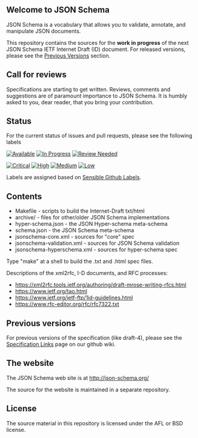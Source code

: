 ## Welcome to JSON Schema

JSON Schema is a vocabulary that allows you to validate, annotate, and manipulate JSON documents.

This repository contains the sources for the **work in progress** of the next JSON Schema IETF Internet Draft (ID) document.
For released versions, please see the [Previous Versions](#previous-versions) section.

## Call for reviews

Specifications are starting to get written. Reviews, comments and suggestions
are of paramount importance to JSON Schema. It is humbly asked to you, dear
reader, that you bring your contribution.

## Status
For the current status of issues and pull requests, please see the following labels

[![Available](https://img.shields.io/waffle/label/json-schema-org/json-schema-spec/Status:%20Available.svg?style=flat)](https://github.com/json-schema-org/json-schema-spec/issues?q=is%3Aopen+is%3Aissue+label%3A%22Status%3A+Available%22) [![In Progress](https://img.shields.io/waffle/label/json-schema-org/json-schema-spec/Status:%20In%20Progress.svg?style=flat)](https://github.com/json-schema-org/json-schema-spec/labels/Status:%20In%20Progress) [![Review Needed](https://img.shields.io/waffle/label/json-schema-org/json-schema-spec/Status:%20Review%20Needed.svg?style=flat)](https://github.com/json-schema-org/json-schema-spec/labels/Status%3A%20Review%20Needed)

[![Critical](https://img.shields.io/waffle/label/json-schema-org/json-schema-spec/Priority:%20Critical.svg?style=flat
)](https://github.com/json-schema-org/json-schema-spec/labels/Priority%3A%20Critical) [![High](https://img.shields.io/waffle/label/json-schema-org/json-schema-spec/Priority:%20High.svg?style=flat)](https://github.com/json-schema-org/json-schema-spec/labels/Priority%3A%20High) [![Medium](https://img.shields.io/waffle/label/json-schema-org/json-schema-spec/Priority:%20Medium.svg?style=flat)](https://github.com/json-schema-org/json-schema-spec/labels/Priority%3A%20Medium) [![Low](https://img.shields.io/waffle/label/json-schema-org/json-schema-spec/Priority:%20Low.svg?style=flat)](https://github.com/json-schema-org/json-schema-spec/labels/Priority%3A%20Low) 

Labels are assigned based on [Sensible Github Labels](https://github.com/Relequestual/sensible-github-labels).

## Contents

* Makefile - scripts to build the Internet-Draft txt/html
* archive/ - files for other/older JSON Schema implementations
* hyper-schema.json - the JSON Hyper-schema meta-schema
* schema.json - the JSON Schema meta-schema
* jsonschema-core.xml - sources for "core" spec
* jsonschema-validation.xml - sources for JSON Schema validation
* jsonschema-hyperschema.xml - sources for hyper-schema spec

Type "make" at a shell to build the .txt and .html spec files.

Descriptions of the xml2rfc, I-D documents, and RFC processes:

* https://xml2rfc.tools.ietf.org/authoring/draft-mrose-writing-rfcs.html
* https://www.ietf.org/tao.html
* https://www.ietf.org/ietf-ftp/1id-guidelines.html
* https://www.rfc-editor.org/rfc/rfc7322.txt

## Previous versions

For previous versions of the specification (like draft-4), please see the [Specification Links](https://github.com/json-schema-org/json-schema-spec/wiki/Specification-Links) page on our github wiki.

## The website

The JSON Schema web site is at http://json-schema.org/

The source for the website is maintained in a separate repository.


## License

The source material in this repository is licensed under the AFL or BSD license.
